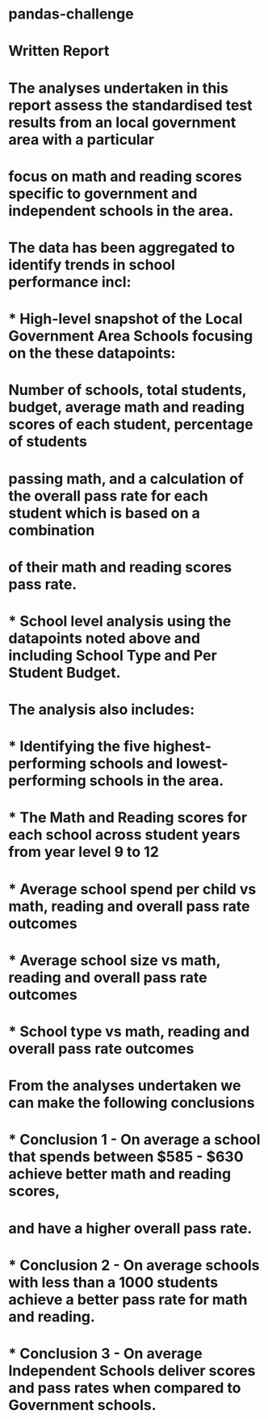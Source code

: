 # pandas-challenge

# Written Report

# The analyses undertaken in this report assess the standardised test results from an local government area with a particular
# focus on math and reading scores specific to government and independent schools in the area. 
# The data has been aggregated to identify trends in school performance incl:
#    
#   * High-level snapshot of the Local Government Area Schools focusing on the these datapoints: 
#        Number of schools, total students, budget, average math and reading scores of each student, percentage of students 
#        passing math, and a calculation of the overall pass rate for each student which is based on a combination  
#        of their math and reading scores pass rate.
#                                                                
#    * School level analysis using the datapoints noted above and including School Type and Per Student Budget. 
#        The analysis also includes: 
#           * Identifying the five highest-performing schools and lowest-performing schools in the area.
#           * The Math and Reading scores for each school across student years from year level 9 to 12                        
#           * Average school spend per child vs math, reading and overall pass rate outcomes
#           * Average school size vs math, reading and overall pass rate outcomes
#           * School type vs math, reading and overall pass rate outcomes
#                                                          
#
# From the analyses undertaken we can make the following conclusions
#   * Conclusion 1 - On average a school that spends between $585 - $630 achieve better math and reading scores, 
#                    and have a higher overall pass rate.

#   * Conclusion 2 - On average schools with less than a 1000 students achieve a better pass rate for math and reading.

#   * Conclusion 3 - On average Independent Schools deliver scores and pass rates when compared to Government schools.
